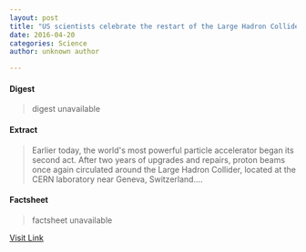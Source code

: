 ```yaml
---
layout: post
title: "US scientists celebrate the restart of the Large Hadron Collider"
date: 2016-04-20
categories: Science
author: unknown author

---
```



#### Digest
>digest unavailable

#### Extract
>Earlier today, the world's most powerful particle accelerator began its second act. After two years of upgrades and repairs, proton beams once again circulated around the Large Hadron Collider, located at the CERN laboratory near Geneva, Switzerland....

#### Factsheet
>factsheet unavailable

[Visit Link](http://phys.org/news347518879.html)


